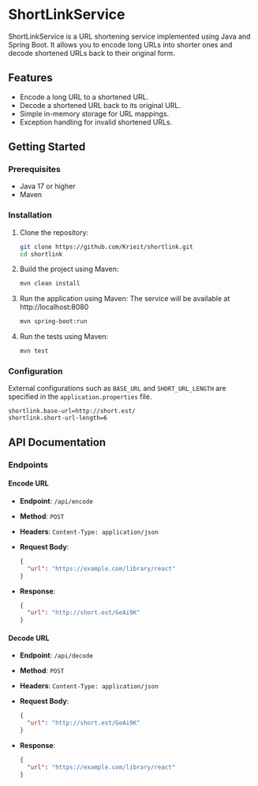 # ShortLinkService

ShortLinkService is a URL shortening service implemented using Java and Spring Boot. It allows you to encode long URLs into shorter ones and decode shortened URLs back to their original form.

## Features

- Encode a long URL to a shortened URL.
- Decode a shortened URL back to its original URL.
- Simple in-memory storage for URL mappings.
- Exception handling for invalid shortened URLs.

## Getting Started

### Prerequisites

- Java 17 or higher
- Maven

### Installation

1. Clone the repository:
    ```bash
    git clone https://github.com/Krieit/shortlink.git
    cd shortlink
    ```

2. Build the project using Maven:
    ```bash
    mvn clean install
    ```
3. Run the application using Maven:
    The service will be available at http://localhost:8080
    ```bash
    mvn spring-boot:run
    ```
4. Run the tests using Maven:
    ```bash
    mvn test
    ```

### Configuration

External configurations such as `BASE_URL` and `SHORT_URL_LENGTH` are specified in the `application.properties` file.

```properties
shortlink.base-url=http://short.est/
shortlink.short-url-length=6
```




## API Documentation

### Endpoints

#### Encode URL

- **Endpoint**: `/api/encode`
- **Method**: `POST`
- **Headers**:
   `Content-Type: application/json`
  
- **Request Body**:
    ```json
    {
      "url": "https://example.com/library/react"
    }
    ```
- **Response**:
    ```json
    {
      "url": "http://short.est/GeAi9K"
    }
    ```

#### Decode URL

- **Endpoint**: `/api/decode`
- **Method**: `POST`
- **Headers**:
   `Content-Type: application/json`
  
- **Request Body**:
    ```json
    {
      "url": "http://short.est/GeAi9K"
    }
    ```
- **Response**:
    ```json
    {
      "url": "https://example.com/library/react"
    }
    ```
